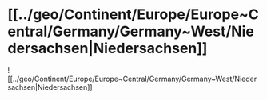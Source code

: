 # [[../geo/Continent/Europe/Europe~Central/Germany/Germany~West/Niedersachsen|Niedersachsen]] 

![[../geo/Continent/Europe/Europe~Central/Germany/Germany~West/Niedersachsen|Niedersachsen]] 

